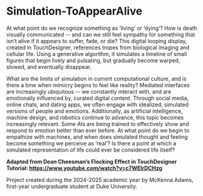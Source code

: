 # Simulation-ToAppearAlive

At what point do we recognize something as ‘living’ or ‘dying’? How is death visually communicated -- and can we still feel sympathy for something that isn’t alive if it appears to suffer, fade, or die? This digital looping display, created in TouchDesigner, references tropes from biological imaging and cellular life. Using a generative algorithm, it simulates a timeline of small figures that begin lively and pulsating, but gradually become warped, slowed, and eventually disappear.

What are the limits of simulation in current computational culture, and is there a time when mimicry begins to feel like reality? Mediated interfaces are increasingly ubiquitous -- we constantly interact with, and are emotionally influenced by, curated digital content. Through social media, online chats, and dating apps, we often engage with idealized, simulated versions of people and emotions. Additionally, as artificial intelligence, machine design, and robotics continue to advance, this topic becomes increasingly relevant. Some AIs are being trained to effectively show and respond to emotion better than ever before. At what point do we begin to empathize with machines, and when does simulated thought and feeling become something we perceive as ‘real’? Is there a point at which a simulated representation of life could ever be considered life itself?

**Adapted from Dean Cheesman’s Flocking Effect in TouchDesigner Tutorial:  https://www.youtube.com/watch?v=c7WElrDCHzg**

Project created during the 2024-2025 academic year by McKenna Adams, first-year undergraduate student at Duke University.
